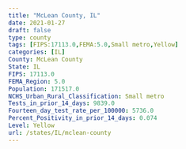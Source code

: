 ```yaml
---
title: "McLean County, IL"
date: 2021-01-27
draft: false
type: county
tags: [FIPS:17113.0,FEMA:5.0,Small metro,Yellow]
categories: [IL]
County: McLean County
State: IL
FIPS: 17113.0
FEMA_Region: 5.0
Population: 171517.0
NCHS_Urban_Rural_Classification: Small metro
Tests_in_prior_14_days: 9839.0
Fourteen_day_test_rate_per_100000: 5736.0
Percent_Positivity_in_prior_14_days: 0.074
Level: Yellow
url: /states/IL/mclean-county
---
```



